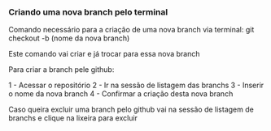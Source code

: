 ### Criando uma nova branch pelo terminal

Comando necessário para a criação de uma nova branch via terminal:
git checkout -b (nome da nova branch)

Este comando vai criar e já trocar para essa nova branch

Para criar a branch pele github:

1 - Acessar o repositório
2 - Ir na sessão de listagem das branchs
3 - Inserir o nome da nova branch
4 - Confirmar a criação desta nova branch

Caso queira excluir uma branch pelo github vai na sessão de listagem de branchs e clique na lixeira para excluir

